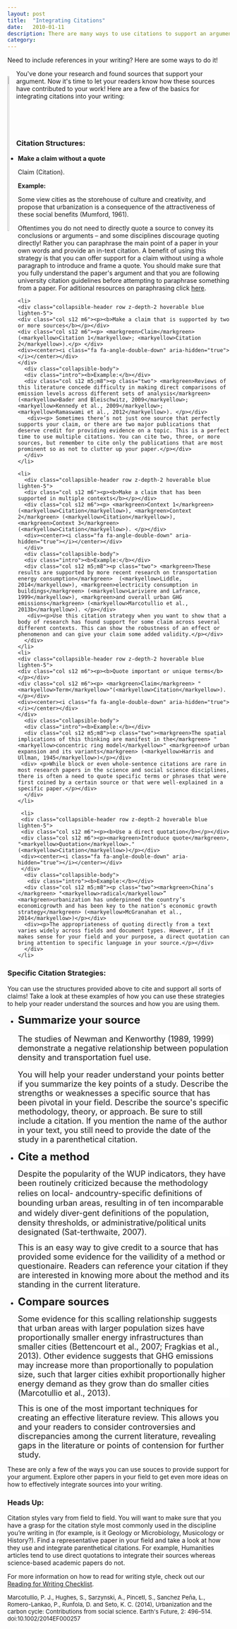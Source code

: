 ```yaml
---
layout: post
title:  "Integrating Citations"
date:   2010-01-11
description: There are many ways to use citations to support an argument. 
category:
---
```

<p class="intro" font-size="1">Need to include references in your writing? Here are some ways to do it!</p>
<!-- <blockquote lang="en" data-id="a/d1v4T"><a href="//imgur.com/d1v4T"></a></blockquote><script async src="//s.imgur.com/min/embed.js" charset="utf-8"></script> 
<img src="https://ucla.box.com/shared/static/r57m2qz1vumybg91lacl2ohtdq6gnywt.gif" width="50%" frameborder="0" allowfullscreen> -->


<!-- <div align="left" width="30%" height ="30%" style="border:1px solid red">
<img src="https://ucla.box.com/shared/static/r57m2qz1vumybg91lacl2ohtdq6gnywt.gif" allowfullscreen>
</div>
<div align="right" width="30%" height ="30%" style="border:1px solid red">
<p>You've done your research and found sources that support your argument. Now it's time to let your readers know how these sources have contributed to your work! Here are a few of the basics for integrating citations into your writing:</p></div> -->

<!-- <div style="float: left; width=10%; border:1px solid red;"><img src="http://i.imgur.com/jhXEWwP.gif" width="100%" frameborder="0" allowfullscreen></div>
<div><p>You've done your research and found sources that support your argument. Now it's time to let your readers know how these sources have contributed to your work! Here are a few of the basics for integrating citations into your writing:</p></div> -->

<p style="float: left; width=100%"><td width="30%"><img src="http://i.imgur.com/jhXEWwP.gif" width="30%"  frameborder="0" allowfullscreen></td></p>
<p width="70%">You've done your research and found sources that support your argument. Now it's time to let your readers know how these sources have contributed to your work! Here are a few of the basics for integrating citations into your writing:</p>
<br><br><br>


### Citation Structures:

<ul class="collapsible" data-collapsible="expandable">
    <li>
    <div class="collapsible-header row z-depth-2 hoverable blue lighten-5">
    <div class="col s12 m6"><p><b>Make a claim without a quote</b></p></div>
    <div class="col s12 m6"><p> <markgreen>Claim</markgreen> (<markyellow>Citation</markyellow>). </p></div>
    <div><center><i class="fa fa-angle-double-down" aria-hidden="true"></i></center></div>
    </div>
       <div class="collapsible-body">
       <div class="intro"><b>Example:</b></div>
       <div class="col s12 m5;m8"><p class="two"> <markgreen>Some view cities as the storehouse of culture and creativity, and propose that urbanization is a consequence of the attractiveness of these social benefits</markgreen> (<markyellow>Mumford, 1961</markyellow>). </p></div>
       <div><p>  Oftentimes you do not need to directly quote a source to convey its conclusions or arguments – and some disciplines discourage quoting directly! Rather you can paraphrase the main point of a paper in your own words and provide an in-text citation. A benefit of using this strategy is that you can offer support for a claim without using a whole paragraph to introduce and frame a quote. You should make sure that you fully understand the paper's argument and that you are following university citation guidelines before attempting to paraphrase something from a paper. For aditional resources on paraphrasing click <a href="http://guides.library.ucla.edu/bruin-success/3-11" target="_blank">here</a>.</p></div>
      </div>
    </li>
    
    <li>
    <div class="collapsible-header row z-depth-2 hoverable blue lighten-5">
    <div class="col s12 m6"><p><b>Make a claim that is supported by two or more sources</b></p></div>
    <div class="col s12 m6"><p> <markgreen>Claim</markgreen> (<markyellow>Citation 1</markyellow>; <markyellow>Citation 2</markyellow>).</p> </div>
    <div><center><i class="fa fa-angle-double-down" aria-hidden="true"></i></center></div>
    </div>
      <div class="collapsible-body">
      <div class="intro"><b>Example:</b></div>
      <div class="col s12 m5;m8"><p class="two"> <markgreen>Reviews of this literature concede difficulty in making direct comparisons of emission levels across different sets of analysis</markgreen> (<markyellow>Bader and Bleischwitz, 2009</markyellow>; <markyellow>Kennedy et al., 2009</markyellow>; <markyellow>Ramaswami et al., 2012</markyellow>). </p></div>
       <div><p> Sometimes there’s not just one source that perfectly supports your claim, or there are two major publications that deserve credit for providing evidence on a topic. This is a perfect time to use multiple citations. You can cite two, three, or more sources, but remember to cite only the publications that are most prominent so as not to clutter up your paper.</p></div>
      </div>
    </li>
    
    <li>
      <div class="collapsible-header row z-depth-2 hoverable blue lighten-5">
      <div class="col s12 m6"><p><b>Make a claim that has been supported in multiple contexts</b></p></div>
      <div class="col s12 m6"><p> <markgreen>Context 1</markgreen> (<markyellow>Citation</markyellow>), <markgreen>Context 2</markgreen> (<markyellow>Citation</markyellow>), <markgreen>Context 3</markgreen> (<markyellow>Citation</markyellow>). </p></div>
      <div><center><i class="fa fa-angle-double-down" aria-hidden="true"></i></center></div>
      </div> 
      <div class="collapsible-body">
      <div class="intro"><b>Example:</b></div>
      <div class="col s12 m5;m8"><p class="two"> <markgreen>These results are supported by more recent research on transportation energy consumption</markgreen>  (<markyellow>Liddle, 2014</markyellow>), <markgreen>electricity consumption in buildings</markgreen> (<markyellow>Lariviere and Lafrance, 1999</markyellow>), <markgreen>and overall urban GHG emissions</markgreen> (<markyellow>Marcotullio et al., 2013b</markyellow>). </p></div>
       <div><p>Use this citation strategy when you want to show that a body of research has found support for some claim across several different contexts. This can show the robustness of an effect or phenomenon and can give your claim some added validity.</p></div>
      </div>
    </li>
    <li>
    <div class="collapsible-header row z-depth-2 hoverable blue lighten-5">
    <div class="col s12 m6"><p><b>Quote important or unique terms</b></p></div>
    <div class="col s12 m6"><p> <markgreen>Claim</markgreen> "<markyellow>Term</markyellow>"(<markyellow>Citation</markyellow>).</p></div>
    <div><center><i class="fa fa-angle-double-down" aria-hidden="true"></i></center></div>
    </div>
      <div class="collapsible-body">
      <div class="intro"><b>Example:</b></div>
      <div class="col s12 m5;m8"><p class="two"><markgreen>The spatial implications of this thinking are manifest in the</markgreen> "<markyellow>concentric ring model</markyellow>" <markgreen>of urban expansion and its variants</markgreen> (<markyellow>Harris and Ullman, 1945</markyellow>)</p></div>
     <div> <p>While block or even whole-sentence citations are rare in most research papers in the science and social science disciplines, there is often a need to quote specific terms or phrases that were first coined by a certain source or that were well-explained in a specific paper.</p></div>
      </div>
    </li> 
    
     <li> 
     <div class="collapsible-header row z-depth-2 hoverable blue lighten-5">
     <div class="col s12 m6"><p><b>Use a direct quotation</b></p></div>
     <div class="col s12 m6"><p><markgreen>Introduce quote</markgreen>, "<markyellow>Quotation</markyellow>." (<markyellow>Citation</markyellow>)</p></div>
     <div><center><i class="fa fa-angle-double-down" aria-hidden="true"></i></center></div>
     </div>
      <div class="collapsible-body">
       <div class="intro"><b>Example:</b></div>
      <div class="col s12 m5;m8"><p class="two"><markgreen>China’s </markgreen> "<markyellow>radical</markyellow>” <markgreen>urbanization has underpinned the country’s economicgrowth and has been key to the nation’s economic growth strategy</markgreen> (<markyellow>McGranahan et al., 2014</markyellow>)</p></div>
      <div><p>The appropriateness of quoting directly from a text varies widely across fields and document types. However, if it makes sense for your field and your purpose, a direct quotation can bring attention to specific language in your source.</p></div>
      </div>
    </li>
  </ul>
  
### Specific Citation Strategies:
  
  <p>You can use the structures provided above to cite and support all sorts of claims! Take a look at these examples of how you can use these strategies to help your reader understand the sources and how you are using them.</p>
  <ul class="collapsible" data-collapsible="expandable">
   <li>
      <div class="collapsible-header row z-depth-2 green lighten-5">
      <div><p><b><font size="5">Summarize your source</font></b></p></div>
      <div class="col s12 m5;m8"><font size="4"><p class="two" style='background:white;'><markgreen>The studies of Newman and Kenworthy</markgreen> (<markyellow>1989, 1999</markyellow>) <markgreen>demonstrate a negative relationship between population density and transportation fuel use</markgreen>.</p></font>
      </div>
      <div><p><font size="4">You will help your reader understand your points better if you summarize the key points of a study. Describe the strengths or weaknesses a specific source that has been pivotal in your field. Describe the source's specific methodology, theory, or approach. Be sure to still include a citation. If you mention the name of the author in your text, you still need to provide the date of the study in a parenthetical citation.</font></p></div>
      </div>
    </li>
    <li>
      <div class="collapsible-header row z-depth-2 green lighten-5">
      <div><p><b><font size="5">Cite a method</font></b></p></div>
      <div class="col s12 m5;m8"><p class="two" style='background:white;'><font size="4"><markgreen>Despite the popularity of the</markgreen> <markyellow>WUP indicators</markyellow>, <markgreen>they have been routinely criticized because the methodology relies on local- andcountry-speciﬁc deﬁnitions of bounding urban areas, resulting in of ten incomparable and widely diver-gent deﬁnitions of the population, density thresholds, or administrative/political units designated</markgreen> (<markyellow>Sat-terthwaite, 2007</markyellow>). </font></p></div>
       <div><p><font size="4">This is an easy way to give credit to a source that has provided some evidence for the vailidity of a method or questionaire. Readers can reference your citation if they are interested in knowing more about the method and its standing in the current literature.</font></p></div>
       </div>
    </li>  
    <li>
    <div class="collapsible-header row z-depth-2 green lighten-5">
    <div><p><b><font size="5">Compare sources</font></b></p></div>
    <div><p class="two" style='background:white;'><font size="4"><markgreen>Some evidence for this scalling relationship suggests that urban areas with larger population sizes have proportionally smaller energy infrastructures than smaller cities</markgreen> (<markyellow>Bettencourt et al., 2007</markyellow>; <markyellow>Fragkias et al., 2013</markyellow>). <markgreen>Other evidence suggests that GHG emissions may increase more than proportionally to population size, such that larger cities exhibit proportionally higher energy demand as they grow than do smaller cities</markgreen> (<markyellow>Marcotullio et al., 2013</markyellow>).</font></p></div>
       <div><p><font size="4">This is one of the most important techniques for creating an effective literature review. This allows you and your readers to consider controversies and discrepancies among the current literature, revealing gaps in the literature or points of contension for further study.</font></p></div>
      </div>
      </li>
    </ul>
  


<p> These are only a few of the ways you can use souces to provide support for your argument. Explore other papers in your field to get even more ideas on how to effectively integrate sources into your writing. </p>

### Heads Up:

<p>Citation styles vary from field to field. You will want to make sure that you have a grasp for the citation style most commonly used in the discipline you’re writing in (for example, is it Geology or Microbiology, Musicology or History?). Find a representative paper in your field and take a look at how they use and integrate parenthetical citations. For example, Humanities articles tend to use direct quotations to integrate their sources whereas science-based academic papers do not. 
</p>

<p>For more information on how to read for writing style, check out our <a href="{{ '/checklist' | prepend: site.baseurl }}">Reading for Writing Checklist</a>.</p>

<p style="font-size: small;">Marcotullio, P. J., Hughes, S., Sarzynski, A., Pincetl, S., Sanchez Peña, L., Romero-Lankao, P., Runfola, D. and Seto, K. C. (2014), Urbanization and the carbon cycle: Contributions from social science. Earth's Future, 2: 496–514. doi:10.1002/2014EF000257</p>
 
 <!--  <li>
      <div class="collapsible-header row z-depth-2 hoverable blue lighten-5">
      <div class="col s12 m6"><p><b>Talk in depth about the strengths or weaknesses one specific study or source</b></p></div>
      <div class="col s12 m6"><p> <markgreen>Claim</markgreen>, <markyellow>Citation</markyellow> <markgreen>Discussion</markgreen></p></div>
      <div><center><i class="fa fa-angle-double-down" aria-hidden="true"></i></center></div>
      </div>
      <div class="collapsible-body">
      <div class="intro"><b>Example:</b></div>
      <div class="col s12 m5;m8"><p class="two"> <markgreen>The studies of Newman and Kenworthy</markgreen> (<markyellow>1989, 1999</markyellow>) <markgreen>demonstrate a negative relationship between population density and transportation feul use</markgreen>. </p></div>
       <div><p>This strategy should be used to discuss pivotal pieces of work in your field or to describe a shift or outlier in methodology, theory, approach etc.</p></div>
      </div>
    </li>
    <li>
      <div class="collapsible-header row z-depth-2 hoverable blue lighten-5">
      <div class="col s12 m6"><p><b>Cite a source that created or provided validation for a method</b></p></div>
      <div class="col s12 m6"><p> <markpurple>Method</markpurple> (<markyellow>Citation</markyellow>).</p></div>
      <div><center><i class="fa fa-angle-double-down" aria-hidden="true"></i></center></div>
      </div>
      <div class="collapsible-body">
      <div class="intro"><b>Example:</b></div>
          <div class="col s12 m5;m8"><p class="two"> quote coming! </p></div>
       <div><p>This is an easy way to provide some evidence for the vailidity of your method or study design. Readers can reference your citation if they are interested in knowing more about the method and its standing in the current literature.</p></div>
      </div>
    </li>  
    <li>
    <div class="collapsible-header row z-depth-2 hoverable blue lighten-5">
    <div class="col s12 m6"><p><b>Compare sources</b></p></div>
    <div class="col s12 m6"><p><markgreen>Claim</markgreen> (<markyellow>Citation</markyellow>) <markpink>Comparison</markpink> (<markyellow>Citation</markyellow>).</p></div>
    <div><center><i class="fa fa-angle-double-down" aria-hidden="true"></i></center></div>
    </div>
      <div class="collapsible-body">
      <div class="intro"><b>Example:</b></div>
          <div class="col s12 m5;m8"><p class="two"><markpink>Some evidence</markpink> <markgreen>for this scalling relationship suggests that urban areas with larger population sizes have proportionally smaller energy infrastructures than smaller cities</markgreen> (<markyellow>Bettencourt et al., 2007</markyellow>; <markyellow>Fragkias et al., 2013</markyellow>). <markpink>Other evidence</markpink> <markgreen>suggests that GHG emissions may increase more than proportionally to population size, such that larger cities exhibit proportionally higher energy demand as they grow than do smaller cities</markgreen> (<markyellow>Marcotullio et al., 2013</markyellow>).</p></div>
       <div><p>This is one of the most important techniques for creating an effective literature review. This allows you and your readers to consider controversies and discrepancies among the current literature, revealing gaps in the literature or points of contension for further study. </p></div>
      </div>
      </li> -->
